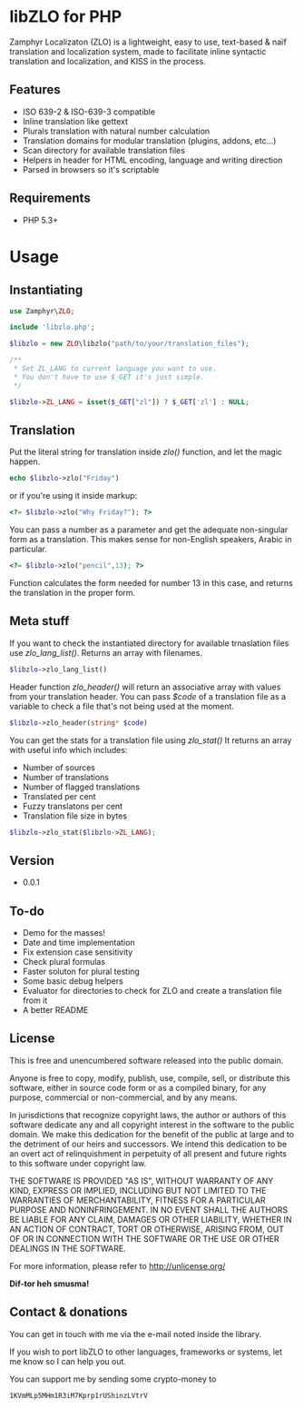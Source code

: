libZLO for PHP
=========

Zamphyr Localizaton (ZLO) is a lightweight, easy to use, text-based & naïf translation and localization system, made to facilitate inline syntactic translation and localization, and KISS in the process.

Features
---

  - ISO 639-2 & ISO-639-3 compatible
  - Inline translation like gettext
  - Plurals translation with natural number calculation
  - Translation domains for modular translation (plugins, addons, etc...)
  - Scan directory for available translation files
  - Helpers in header for HTML encoding, language and writing direction
  - Parsed in browsers so it's scriptable

Requirements
----

  - PHP 5.3+

Usage
====

Instantiating
--
```php
use Zamphyr\ZLO;

include 'libzlo.php';

$libzlo = new ZLO\libzlo("path/to/your/translation_files");

/**
 * Set ZL_LANG to current language you want to use.
 * You don't have to use $_GET it's just simple.
 */

$libzlo->ZL_LANG = isset($_GET["zl"]) ? $_GET['zl'] : NULL;
```

Translation
--

Put the literal string for translation inside *zlo()* function, and let the magic happen.

```php
echo $libzlo->zlo("Friday")
```
or if you're using it inside markup:

```php
<?= $libzlo->zlo("Why Friday?"); ?>
```

You can pass a number as a parameter and get the adequate non-singular form as a translation. This makes sense for non-English speakers, Arabic in particular.

```php
<?= $libzlo->zlo("pencil",13); ?>
```

Function calculates the form needed for number 13 in this case, and returns the translation in the proper form.

Meta stuff
----
If you want to check the instantiated directory for available trnaslation files use *zlo_lang_list()*. Returns an array with filenames.
```php
$libzlo->zlo_lang_list()
```
Header function *zlo_header()* will return an associative array with values from your translation header. You can pass *$code* of a translation file as a variable to check a file that's not being used at the moment.

```php
$libzlo->zlo_header(string* $code)
```
You can get the stats for a translation file using *zlo_stat()* It returns an array with useful info which includes:
  - Number of sources
  - Number of translations
  - Number of flagged translations
  - Translated per cent
  - Fuzzy translatons per cent
  - Translation file size in bytes

```php
$libzlo->zlo_stat($libzlo->ZL_LANG);
```

Version
----

  - 0.0.1

To-do
----

  - Demo for the masses!
  - Date and time implementation
  - Fix extension case sensitivity
  - Check plural formulas
  - Faster soluton for plural testing
  - Some basic debug helpers
  - Evaluator for directories to check for ZLO and create a translation file from it
  - A better README


License
----
This is free and unencumbered software released into the public domain.

Anyone is free to copy, modify, publish, use, compile, sell, or
distribute this software, either in source code form or as a compiled
binary, for any purpose, commercial or non-commercial, and by any
means.

In jurisdictions that recognize copyright laws, the author or authors
of this software dedicate any and all copyright interest in the
software to the public domain. We make this dedication for the benefit
of the public at large and to the detriment of our heirs and
successors. We intend this dedication to be an overt act of
relinquishment in perpetuity of all present and future rights to this
software under copyright law.

THE SOFTWARE IS PROVIDED "AS IS", WITHOUT WARRANTY OF ANY KIND,
EXPRESS OR IMPLIED, INCLUDING BUT NOT LIMITED TO THE WARRANTIES OF
MERCHANTABILITY, FITNESS FOR A PARTICULAR PURPOSE AND NONINFRINGEMENT.
IN NO EVENT SHALL THE AUTHORS BE LIABLE FOR ANY CLAIM, DAMAGES OR
OTHER LIABILITY, WHETHER IN AN ACTION OF CONTRACT, TORT OR OTHERWISE,
ARISING FROM, OUT OF OR IN CONNECTION WITH THE SOFTWARE OR THE USE OR
OTHER DEALINGS IN THE SOFTWARE.

For more information, please refer to <http://unlicense.org/>

**Dif-tor heh smusma!**

Contact & donations
----
You can get in touch with me via the e-mail noted inside the library.

If you wish to port libZLO to other languages, frameworks or systems, let me know so I can help you out.

You can support me by sending some crypto-money to
```
1KVmMLp5MHm1R3iM7Kprp1rUShinzLVtrV
```
